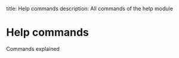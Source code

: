 title: Help commands
description: All commands of the help module

# Help commands

Commands explained